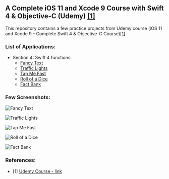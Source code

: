 ## A Complete iOS 11 and Xcode 9 Course with Swift 4 & Objective-C (Udemy) [[1]](https://www.udemy.com/course/ios-11-xcode-9-swift-4)

This repository contains a few practice projects from Udemy course (iOS 11 and Xcode 9 - Complete Swift 4 & Objective-C Course)[[1]](https://www.udemy.com/course/ios-11-xcode-9-swift-4)


### List of Applications:
- Section 4: Swift 4 functions:
  - [Fancy Text](https://github.com/MuizZer07/iOS-apps/tree/master/Fancy%20Text)
  - [Traffic Lights](https://github.com/MuizZer07/iOS-apps/tree/master/Traffic%20Lights)
  - [Tap Me Fast](https://github.com/MuizZer07/iOS-apps/tree/master/Tap%20Me%20Fast)
  - [Roll of a Dice](https://github.com/MuizZer07/iOS-apps/tree/master/Roll%20of%20a%20Dice)
  - [Fact Bank](https://github.com/MuizZer07/iOS-apps/tree/master/Fact%20Bank)

### Few Screenshots:
![Fancy Text](https://github.com/MuizZer07/iOS-apps/tree/master/Fancy%20Text/screenshot.png)

![Traffic Lights](https://github.com/MuizZer07/iOS-apps/tree/master/Traffic%20Lights/screenshot.png)

![Tap Me Fast](https://github.com/MuizZer07/iOS-apps/tree/master/Tap%20Me%20Fast/screenshot.png)

![Roll of a Dice](https://github.com/MuizZer07/iOS-apps/tree/master/Roll%20of%20a%20Dice/screenshot.png)

![Fact Bank](https://github.com/MuizZer07/iOS-apps/tree/master/Fact%20Bank/screenshot.png)
### References:

- [1] [Udemy Course - link](https://www.udemy.com/course/ios-11-xcode-9-swift-4)
